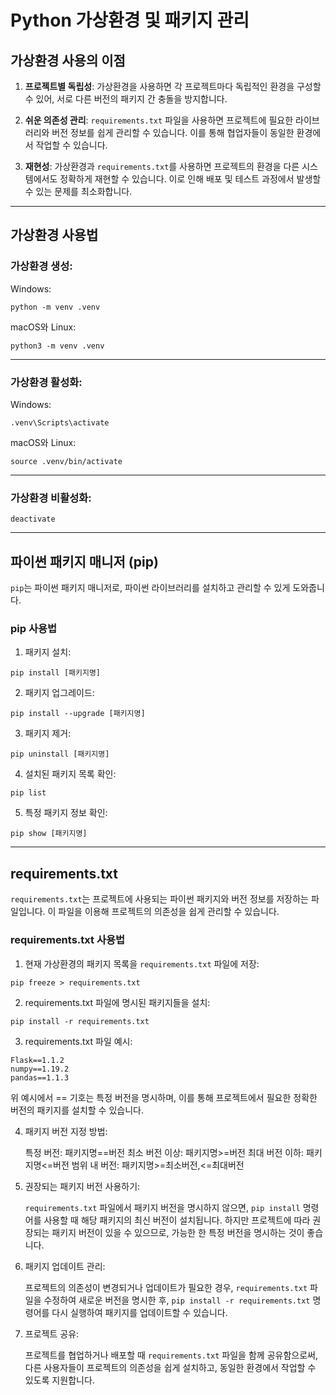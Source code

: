 # Python 가상환경 및 패키지 관리

## 가상환경 사용의 이점

1. **프로젝트별 독립성**: 가상환경을 사용하면 각 프로젝트마다 독립적인 환경을 구성할 수 있어, 서로 다른 버전의 패키지 간 충돌을 방지합니다.

2. **쉬운 의존성 관리**: `requirements.txt` 파일을 사용하면 프로젝트에 필요한 라이브러리와 버전 정보를 쉽게 관리할 수 있습니다. 이를 통해 협업자들이 동일한 환경에서 작업할 수 있습니다.

3. **재현성**: 가상환경과 `requirements.txt`를 사용하면 프로젝트의 환경을 다른 시스템에서도 정확하게 재현할 수 있습니다. 이로 인해 배포 및 테스트 과정에서 발생할 수 있는 문제를 최소화합니다.

---

## 가상환경 사용법

### 가상환경 생성:

Windows:

```
python -m venv .venv
```

macOS와 Linux:

```
python3 -m venv .venv
```

---

### 가상환경 활성화:

Windows:

```
.venv\Scripts\activate
```

macOS와 Linux:

```
source .venv/bin/activate
```

---

### 가상환경 비활성화:

```
deactivate
```

---

## 파이썬 패키지 매니저 (pip)

`pip`는 파이썬 패키지 매니저로, 파이썬 라이브러리를 설치하고 관리할 수 있게 도와줍니다.

### pip 사용법

1. 패키지 설치:

```
pip install [패키지명]
```

2. 패키지 업그레이드:

```
pip install --upgrade [패키지명]
```

3. 패키지 제거:

```
pip uninstall [패키지명]
```

4. 설치된 패키지 목록 확인:

```
pip list
```

5. 특정 패키지 정보 확인:

```
pip show [패키지명]
```

---

## requirements.txt

`requirements.txt`는 프로젝트에 사용되는 파이썬 패키지와 버전 정보를 저장하는 파일입니다. 이 파일을 이용해 프로젝트의 의존성을 쉽게 관리할 수 있습니다.

### requirements.txt 사용법

1. 현재 가상환경의 패키지 목록을 `requirements.txt` 파일에 저장:

```
pip freeze > requirements.txt
```

2. requirements.txt 파일에 명시된 패키지들을 설치:

```
pip install -r requirements.txt
```

3. requirements.txt 파일 예시:

```
Flask==1.1.2
numpy==1.19.2
pandas==1.1.3
```

위 예시에서 == 기호는 특정 버전을 명시하며, 이를 통해 프로젝트에서 필요한 정확한 버전의 패키지를 설치할 수 있습니다.

4. 패키지 버전 지정 방법:

   특정 버전: 패키지명==버전
   최소 버전 이상: 패키지명>=버전
   최대 버전 이하: 패키지명<=버전
   범위 내 버전: 패키지명>=최소버전,<=최대버전

5. 권장되는 패키지 버전 사용하기:

   `requirements.txt` 파일에서 패키지 버전을 명시하지 않으면, `pip install` 명령어를 사용할 때 해당 패키지의 최신 버전이 설치됩니다. 하지만 프로젝트에 따라 권장되는 패키지 버전이 있을 수 있으므로, 가능한 한 특정 버전을 명시하는 것이 좋습니다.

6. 패키지 업데이트 관리:

   프로젝트의 의존성이 변경되거나 업데이트가 필요한 경우, `requirements.txt` 파일을 수정하여 새로운 버전을 명시한 후, `pip install -r requirements.txt` 명령어를 다시 실행하여 패키지를 업데이트할 수 있습니다.

7. 프로젝트 공유:

   프로젝트를 협업하거나 배포할 때 `requirements.txt` 파일을 함께 공유함으로써, 다른 사용자들이 프로젝트의 의존성을 쉽게 설치하고, 동일한 환경에서 작업할 수 있도록 지원합니다.
